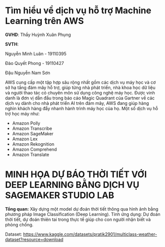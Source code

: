 # Tìm hiểu về dịch vụ hỗ trợ Machine Learning trên AWS
**GVHD**: Thầy Huỳnh Xuân Phụng 

**SVTH**: 
   
   Nguyễn Minh Luân - 19110395
   
   Đào Quyết Phong  - 19110427
   
   Đậu Nguyễn Nam Sơn
    
AWS cung cấp một tập hợp sâu rộng nhất gồm các dịch vụ máy học và cơ sở hạ tầng đám mây hỗ trợ, giúp từng nhà phát triển, nhà khoa học dữ liệu và người thao tác có chuyên môn sử dụng công nghệ máy học. Được vinh danh là đơn vị dẫn đầu trong báo cáo Magic Quadrant của Gartner về các dịch vụ dành cho nhà phát triển AI trên đám mây,   AWS đang giúp hàng nghìn khách hàng đẩy nhanh hành trình máy học của họ.
Một số dịch vụ hỗ trợ học máy như:
-	Amazon Polly
-	Amazon Transcribe
-	Amazon SageMaker
-	Amazon Lex
-	Amazon Rekognition
-	Amazon Comprehend
-	Amazon Translate
 
# MINH HỌA DỰ BÁO THỜI TIẾT VỚI  DEEP LEARNING BẰNG DỊCH VỤ SAGEMAKER STUDIO LAB
**Tổng quan:**
   Xây dựng một model dự đoán thời tiết thông qua hình ảnh bằng phương pháp Image Classification (Deep Learning). 
	Tính ứng dụng: Dự đoán thời tiết, dự đoán thiên tai trong thực tế giúp cho con người nhận biết và phòng chống.
   
Dataset: https://www.kaggle.com/datasets/pratik2901/multiclass-weather-dataset?resource=download
